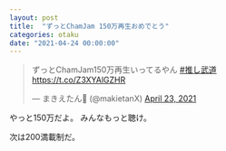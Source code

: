 ```yaml
---
layout: post
title:  "ずっとChamJam 150万再生おめでとう"
categories: otaku
date: "2021-04-24 00:00:00"
---
```


<blockquote class="twitter-tweet tw-align-center"><p lang="ja" dir="ltr">ずっとChamJam150万再生いってるやん <a href="https://twitter.com/hashtag/%E6%8E%A8%E3%81%97%E6%AD%A6%E9%81%93?src=hash&amp;ref_src=twsrc%5Etfw">#推し武道</a><a href="https://t.co/Z3XYAlGZHR">https://t.co/Z3XYAlGZHR</a></p>&mdash; まきえたん🥦 (@makietanX) <a href="https://twitter.com/makietanX/status/1385460491351322630?ref_src=twsrc%5Etfw">April 23, 2021</a></blockquote> <script async src="https://platform.twitter.com/widgets.js" charset="utf-8"></script>

やっと150万だよ。
みんなもっと聴け。

次は200満載制だ。
